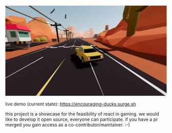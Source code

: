 ![img](thumbnail.jpg)

live demo (current state): https://encouraging-ducks.surge.sh

this project is a showcase for the feasibility of react in gaming. we would like to develop it open source, everyone can participate. if you have a pr merged you gain access as a co-contributor/maintainer. :-)
